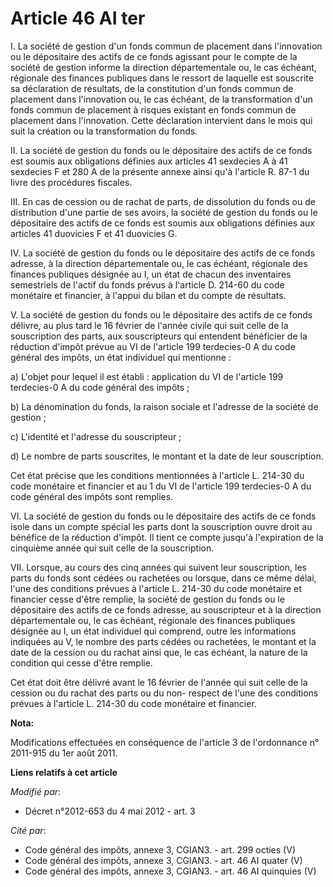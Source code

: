 # Article 46 AI ter

I. La société de gestion d'un fonds commun de placement dans l'innovation ou le dépositaire des actifs de ce fonds agissant
pour le compte de la société de gestion informe la direction départementale ou, le cas échéant, régionale des finances
publiques dans le ressort de laquelle est souscrite sa déclaration de résultats, de la constitution d'un fonds commun de
placement dans l'innovation ou, le cas échéant, de la transformation d'un fonds commun de placement à risques existant en
fonds commun de placement dans l'innovation. Cette déclaration intervient dans le mois qui suit la création ou la
transformation du fonds. 

II. La société de gestion du fonds ou le dépositaire des actifs de ce fonds est soumis aux obligations définies aux articles
41 sexdecies A à 41 sexdecies F et 280 A de la présente annexe ainsi qu'à l'article R. 87-1 du livre des procédures
fiscales. 

III. En cas de cession ou de rachat de parts, de dissolution du fonds ou de distribution d'une partie de ses avoirs, la
société de gestion du fonds ou le dépositaire des actifs de ce fonds est soumis aux obligations définies aux articles 41
duovicies F et 41 duovicies G. 

IV. La société de gestion du fonds ou le dépositaire des actifs de ce fonds adresse, à la direction départementale ou, le cas
échéant, régionale des finances publiques désignée au I, un état de chacun des inventaires semestriels de l'actif du fonds
prévus à l'article D. 214-60 du code monétaire et financier, à l'appui du bilan et du compte de résultats. 

V. La société de gestion du fonds ou le dépositaire des actifs de ce fonds délivre, au plus tard le 16 février de l'année
civile qui suit celle de la souscription des parts, aux souscripteurs qui entendent bénéficier de la réduction d'impôt prévue
au VI de l'article 199 terdecies-0 A du code général des impôts, un état individuel qui mentionne : 

a) L'objet pour lequel il est établi : application du VI de l'article 199 terdecies-0 A du code général des impôts ; 

b) La dénomination du fonds, la raison sociale et l'adresse de la société de gestion ; 

c) L'identité et l'adresse du souscripteur ; 

d) Le nombre de parts souscrites, le montant et la date de leur souscription. 

Cet état précise que les conditions mentionnées à l'article L. 214-30 du code monétaire et financier et au 1 du VI de
l'article 199 terdecies-0 A du code général des impôts sont remplies. 

VI. La société de gestion du fonds ou le dépositaire des actifs de ce fonds isole dans un compte spécial les parts dont la
souscription ouvre droit au bénéfice de la réduction d'impôt. Il tient ce compte jusqu'à l'expiration de la cinquième année
qui suit celle de la souscription. 

VII. Lorsque, au cours des cinq années qui suivent leur souscription, les parts du fonds sont cédées ou rachetées ou lorsque,
dans ce même délai, l'une des conditions prévues à l'article L. 214-30 du code monétaire et financier cesse d'être remplie,
la société de gestion du fonds ou le dépositaire des actifs de ce fonds adresse, au souscripteur et à la direction
départementale ou, le cas échéant, régionale des finances publiques désignée au I, un état individuel qui comprend, outre les
informations indiquées au V, le nombre des parts cédées ou rachetées, le montant et la date de la cession ou du rachat ainsi
que, le cas échéant, la nature de la condition qui cesse d'être remplie. 

Cet état doit être délivré avant le 16 février de l'année qui suit celle de la cession ou du rachat des parts ou du non-
respect de l'une des conditions prévues à l'article L. 214-30 du code monétaire et financier.

**Nota:**

Modifications effectuées en conséquence de l'article 3 de l'ordonnance n° 2011-915 du 1er août 2011.

**Liens relatifs à cet article**

_Modifié par_:

  - Décret n°2012-653 du 4 mai 2012 - art. 3

_Cité par_:

  - Code général des impôts, annexe 3, CGIAN3. - art. 299 octies (V)
  - Code général des impôts, annexe 3, CGIAN3. - art. 46 AI quater (V)
  - Code général des impôts, annexe 3, CGIAN3. - art. 46 AI quinquies (V)
